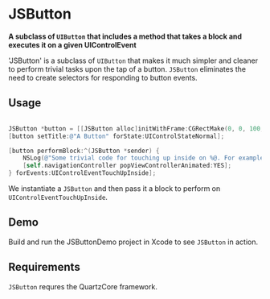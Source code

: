 JSButton
===============

**A subclass of `UIButton` that includes a method that takes a block and executes it on a given UIControlEvent**

'JSButton' is a subclass of `UIButton` that makes it much simpler and cleaner to perform trivial tasks upon the tap of a button. `JSButton` eliminates the need to create selectors for responding to button events.

## Usage

``` objective-c

JSButton *button = [[JSButton alloc]initWithFrame:CGRectMake(0, 0, 100, 30)];
[button setTitle:@"A Button" forState:UIControlStateNormal];

[button performBlock:^(JSButton *sender) {
    NSLog(@"Some trivial code for touching up inside on %@. For example...", sender.titleLabel.text);
    [self.navigationController popViewControllerAnimated:YES];
} forEvents:UIControlEventTouchUpInside];
```

We instantiate a `JSButton` and then pass it a block to perform on `UIControlEventTouchUpInside`.

## Demo

Build and run the JSButtonDemo project in Xcode to see `JSButton` in action.

## Requirements

`JSButton` requres the QuartzCore framework.